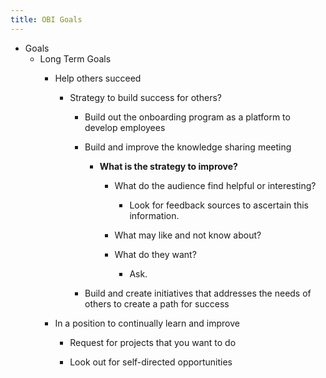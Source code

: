 ```yaml
---
title: OBI Goals
---
```


- Goals
	 - Long Term Goals
		 - Help others succeed
			 - Strategy to build success for others?
				 - Build out the onboarding program as a platform to develop employees

				 - Build and improve the knowledge sharing meeting
					 - **What is the strategy to improve?**
						 - What do the audience find helpful or interesting?
							 - Look for feedback sources to ascertain this information.

						 - What may like and not know about?

						 - What do they want?
							 - Ask.

				 - Build and create initiatives that addresses the needs of others to create a path for success

		 - In a position to continually learn and improve
			 - Request for projects that you want to do

			 - Look out for self-directed opportunities
